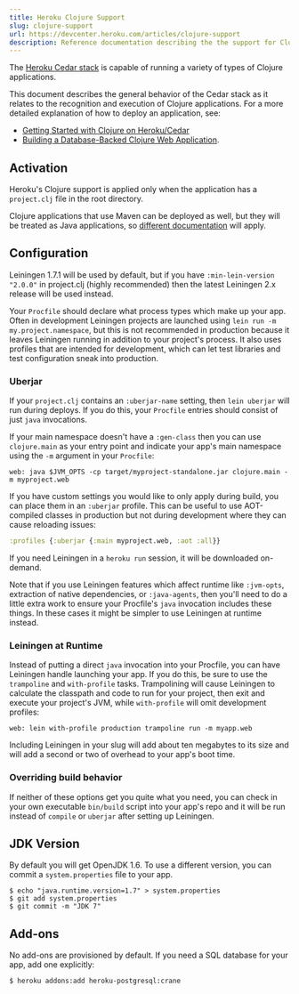 ```yaml
---
title: Heroku Clojure Support
slug: clojure-support
url: https://devcenter.heroku.com/articles/clojure-support
description: Reference documentation describing the the support for Clojure on Heroku's Cedar stack.
---
```


The [Heroku Cedar stack](cedar) is capable of running a variety of
types of Clojure applications.

This document describes the general behavior of the Cedar stack as it
relates to the recognition and execution of Clojure applications. For
a more detailed explanation of how to deploy an application, see:

* [Getting Started with Clojure on Heroku/Cedar](http://devcenter.heroku.com/articles/clojure)
* [Building a Database-Backed Clojure Web Application](http://devcenter.heroku.com/articles/clojure-web-application).

## Activation

Heroku's Clojure support is applied only when the application has a
`project.clj` file in the root directory.

Clojure applications that use Maven can be deployed as well, but they
will be treated as Java applications, so
[different documentation](http://devcenter.heroku.com/articles/java)
will apply.

## Configuration

Leiningen 1.7.1 will be used by default, but if you have
`:min-lein-version "2.0.0"` in project.clj (highly recommended) then
the latest Leiningen 2.x release will be used instead.

Your `Procfile` should declare what process types which make up your
app. Often in development Leiningen projects are launched using `lein
run -m my.project.namespace`, but this is not recommended in
production because it leaves Leiningen running in addition to your
project's process. It also uses profiles that are intended for
development, which can let test libraries and test configuration sneak
into production.

### Uberjar

If your `project.clj` contains an `:uberjar-name` setting, then
`lein uberjar` will run during deploys. If you do this, your `Procfile`
entries should consist of just `java` invocations.

If your main namespace doesn't have a `:gen-class` then you can use
`clojure.main` as your entry point and indicate your app's main
namespace using the `-m` argument in your `Procfile`:

```
web: java $JVM_OPTS -cp target/myproject-standalone.jar clojure.main -m myproject.web
```

If you have custom settings you would like to only apply during build,
you can place them in an `:uberjar` profile. This can be useful to use
AOT-compiled classes in production but not during development where
they can cause reloading issues:

```clojure
:profiles {:uberjar {:main myproject.web, :aot :all}}
```

If you need Leiningen in a `heroku run` session, it will be downloaded
on-demand.

Note that if you use Leiningen features which affect runtime like
`:jvm-opts`, extraction of native dependencies, or `:java-agents`,
then you'll need to do a little extra work to ensure your Procfile's
`java` invocation includes these things. In these cases it might be
simpler to use Leiningen at runtime instead.

### Leiningen at Runtime

Instead of putting a direct `java` invocation into your Procfile, you
can have Leiningen handle launching your app. If you do this, be sure
to use the `trampoline` and `with-profile` tasks. Trampolining will
cause Leiningen to calculate the classpath and code to run for your
project, then exit and execute your project's JVM, while
`with-profile` will omit development profiles:

```
web: lein with-profile production trampoline run -m myapp.web
```

Including Leiningen in your slug will add about ten megabytes to its
size and will add a second or two of overhead to your app's boot time.

### Overriding build behavior

If neither of these options get you quite what you need, you can check
in your own executable `bin/build` script into your app's repo and it
will be run instead of `compile` or `uberjar` after setting up Leiningen.

## JDK Version

By default you will get OpenJDK 1.6. To use a different version, you
can commit a `system.properties` file to your app.

```term
$ echo "java.runtime.version=1.7" > system.properties
$ git add system.properties
$ git commit -m "JDK 7"
```

## Add-ons

No add-ons are provisioned by default. If you need a SQL database for
your app, add one explicitly:

```term
$ heroku addons:add heroku-postgresql:crane
```
